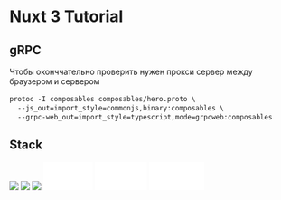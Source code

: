 # Nuxt 3 Tutorial

## gRPC

Чтобы оконччательно проверить нужен прокси сервер между браузером и сервером

```
protoc -I composables composables/hero.proto \
  --js_out=import_style=commonjs,binary:composables \
  --grpc-web_out=import_style=typescript,mode=grpcweb:composables
```

## Stack

<span>
<img height="50" src="https://readme-components.vercel.app/api?component=logo&logo=javascript&desc=JavaScript&textfill=ffffff&fill=111111&svgfill=F7DF1E" />
<img height="50" src="https://readme-components.vercel.app/api?component=logo&logo=css3&desc=CSS&textfill=ffffff&fill=111111&svgfill=1572B6" />
<img height="50" src="https://readme-components.vercel.app/api?component=logo&logo=typescript&desc=TypeScript&textfill=ffffff&fill=111111&svgfill=3178C6" />
<img height="50" src="https://github.com/ProMastersss/ProMastersss/blob/main/src/images/tech/Vue.svg" />
<img height="50" src="https://github.com/ProMastersss/ProMastersss/blob/main/src/images/tech/Nuxt.svg" />
<img height="50" src="https://github.com/ProMastersss/ProMastersss/blob/main/src/images/tech/gRPC.svg" />
</span>
